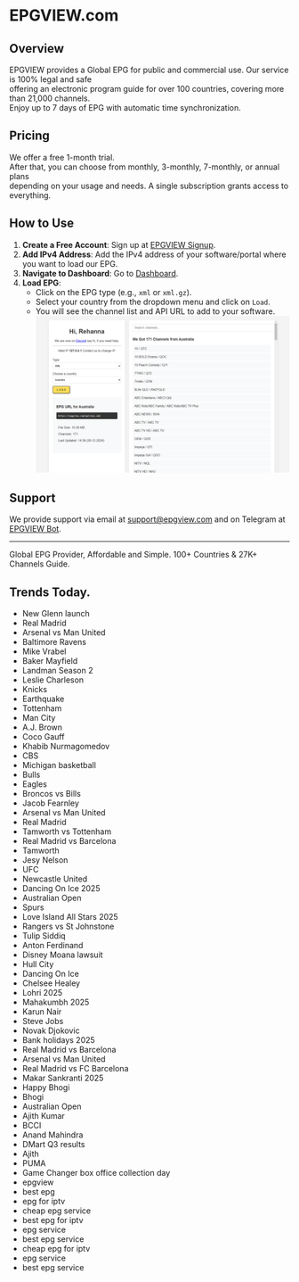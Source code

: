 # EPGVIEW.com



## Overview
EPGVIEW provides a Global EPG for public and commercial use. Our service is 100% legal and safe\
offering an electronic program guide for over 100 countries, covering more than 21,000 channels.\
Enjoy up to 7 days of EPG with automatic time synchronization.

## Pricing
We offer a free 1-month trial. \
After that, you can choose from monthly, 3-monthly, 7-monthly, or annual plans \
depending on your usage and needs. A single subscription grants access to everything.

## How to Use
1. **Create a Free Account**: Sign up at [EPGVIEW Signup](https://epgview.com/signup.php).
2. **Add IPv4 Address**: Add the IPv4 address of your software/portal where you want to load our EPG.
3. **Navigate to Dashboard**: Go to [Dashboard](https://epgview.com/dashboard.php).
4. **Load EPG**:
   - Click on the EPG type (e.g., `xml` or `xml.gz`).
   - Select your country from the dropdown menu and click on `Load`.
   - You will see the channel list and API URL to add to your software.
![EPGVIEW](img/dashboard.png)
## Support
We provide support via email at [support@epgview.com](mailto:support@epgview.com) and on Telegram at [EPGVIEW Bot](https://t.me/epgview_bot).

---

Global EPG Provider, Affordable and Simple. 100+ Countries & 27K+ Channels Guide.

## Trends Today.

- New Glenn launch
- Real Madrid
- Arsenal vs Man United
- Baltimore Ravens
- Mike Vrabel
- Baker Mayfield
- Landman Season 2
- Leslie Charleson
- Knicks
- Earthquake
- Tottenham
- Man City
- A.J. Brown
- Coco Gauff
- Khabib Nurmagomedov
- CBS
- Michigan basketball
- Bulls
- Eagles
- Broncos vs Bills
- Jacob Fearnley
- Arsenal vs Man United
- Real Madrid
- Tamworth vs Tottenham
- Real Madrid vs Barcelona
- Tamworth
- Jesy Nelson
- UFC
- Newcastle United
- Dancing On Ice 2025
- Australian Open
- Spurs
- Love Island All Stars 2025
- Rangers vs St Johnstone
- Tulip Siddiq
- Anton Ferdinand
- Disney Moana lawsuit
- Hull City
- Dancing On Ice
- Chelsee Healey
- Lohri 2025
- Mahakumbh 2025
- Karun Nair
- Steve Jobs
- Novak Djokovic
- Bank holidays 2025
- Real Madrid vs Barcelona
- Arsenal vs Man United
- Real Madrid vs FC Barcelona
- Makar Sankranti 2025
- Happy Bhogi
- Bhogi
- Australian Open
- Ajith Kumar
- BCCI
- Anand Mahindra
- DMart Q3 results
- Ajith
- PUMA
- Game Changer box office collection day
- epgview
- best epg
- epg for iptv
- cheap epg service
- best epg for iptv
- epg service
- best epg service
- cheap epg for iptv
- epg service
- best epg service
